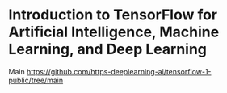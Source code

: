 # Introduction to TensorFlow for Artificial Intelligence, Machine Learning, and Deep Learning
Main 
https://github.com/https-deeplearning-ai/tensorflow-1-public/tree/main 
